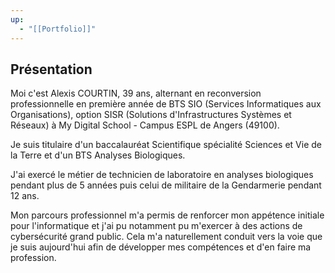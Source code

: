 ```yaml
---
up:
  - "[[Portfolio]]"
---
```

## Présentation
Moi c'est Alexis COURTIN, 39 ans, alternant en reconversion professionnelle en première année de BTS SIO (Services Informatiques aux Organisations), option SISR (Solutions d'Infrastructures Systèmes et Réseaux) à My Digital School - Campus ESPL de Angers (49100).

Je suis titulaire d'un baccalauréat Scientifique spécialité Sciences et Vie de la Terre et d'un BTS Analyses Biologiques.

J'ai exercé le métier de technicien de laboratoire en analyses biologiques pendant plus de 5 années puis celui de militaire de la Gendarmerie pendant 12 ans.

Mon parcours professionnel m'a permis de renforcer mon appétence initiale pour l'informatique et j'ai pu notamment pu m'exercer à des actions de cybersécurité grand public.
Cela m'a naturellement conduit vers la voie que je suis aujourd'hui afin de développer mes compétences et d'en faire ma profession.

